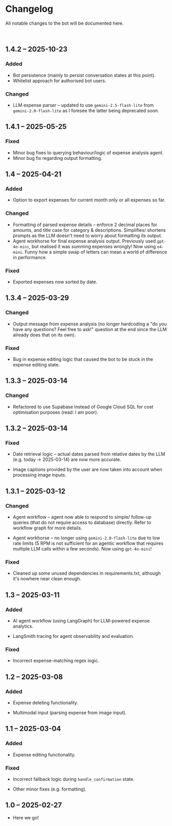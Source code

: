 # Changelog

All notable changes to the bot will be documented here.

<br/>

## 1.4.2 &ndash; 2025-10-23

### Added
- Bot persistence (mainly to persist conversation states at this point). 
- Whitelist approach for authorised bot users.

### Changed
- LLM expense parser &ndash; updated to use `gemini-2.5-flash-lite` from `gemini-2.0-flash-lite` as I foresee the latter being deprecated soon.


## 1.4.1 &ndash; 2025-05-25

### Fixed
- Minor bug fixes to querying behaviour/logic of expense analysis agent.
- Minor bug fix regarding output formatting.


## 1.4 &ndash; 2025-04-21

### Added
- Option to export expenses for current month only or all expenses so far.

### Changed
- Formatting of parsed expense details &ndash; enforce 2 decimal places for amounts, and title case for category & descriptions. Simplifies/ shortens prompts as the LLM doesn't need to worry about formatting its output.
- Agent workhorse for final expense analysis output. Previously used `gpt-4o-mini`, but realised it was summing expenses wrongly! Now using `o4-mini`. Funny how a simple swap of letters can mean a world of difference in performance.

### Fixed
- Exported expenses now sorted by date.


## 1.3.4 &ndash; 2025-03-29

### Changed
- Output message from expense analysis (no longer hardcoding a "do you have any questions? Feel free to ask!" question at the end since the LLM already does that on its own).

### Fixed
- Bug in expense editing logic that caused the bot to be stuck in the expense editing state.


## 1.3.3 &ndash; 2025-03-14

### Changed
- Refactored to use Supabase instead of Google Cloud SQL for cost optimisation purposes (read: I am poor).


## 1.3.2 &ndash; 2025-03-14

### Fixed
- Date retrieval logic &ndash; actual dates parsed from relative dates by the LLM (e.g. today -> 2025-03-14) are now more accurate.

- Image captions provided by the user are now taken into account when processing image inputs. 


## 1.3.1 &ndash; 2025-03-12

### Changed
- Agent workflow &ndash; agent now able to respond to simple/ follow-up queries (that do not require access to database) directly. Refer to workflow graph for more details.

- Agent workhorse &ndash; no longer using `gemini-2.0-flash-lite` due to low rate limits (5 RPM is not sufficient for an agentic workflow that requires multiple LLM calls within a few seconds). Now using `gpt-4o-mini`!

### Fixed
- Cleaned up some unused dependencies in requirements.txt, although it's nowhere near clean enough.


## 1.3 &ndash; 2025-03-11

### Added
- AI agent workflow (using LangGraph) for LLM-powered expense analytics.

- LangSmith tracing for agent observability and evaluation.

### Fixed
- Incorrect expense-matching regex logic.


## 1.2 &ndash; 2025-03-08

### Added
- Expense deleting functionality.

- Multimodal input (parsing expense from image input).


## 1.1 &ndash; 2025-03-04

### Added
- Expense editing functionality.

### Fixed
- Incorrect fallback logic during `handle_confirmation` state.

- Other minor fixes (e.g. formatting).


## 1.0 &ndash; 2025-02-27

- Here we go!
